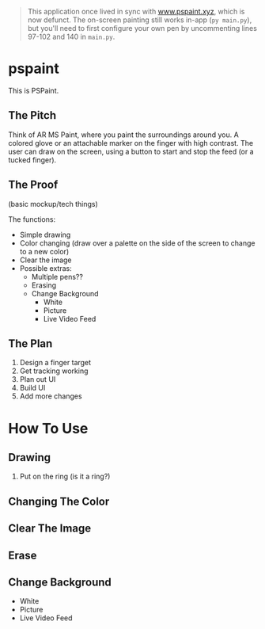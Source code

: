 > This application once lived in sync with www.pspaint.xyz, which is now defunct. The on-screen painting still works in-app (`py main.py`), but you'll need to first configure your own pen by uncommenting lines 97-102 and 140 in `main.py`.

# pspaint

This is PSPaint.

## The Pitch

Think of AR MS Paint, where you paint the surroundings around you. A colored glove or an attachable marker on the finger with high contrast. The user can draw on the screen, using a button to start and stop the feed (or a tucked finger).

## The Proof

(basic mockup/tech things)

The functions:

- Simple drawing
- Color changing (draw over a palette on the side of the screen to change to a new color)
- Clear the image
- Possible extras:
  - Multiple pens??
  - Erasing
  - Change Background
    - White
    - Picture
    - Live Video Feed

## The Plan

<!-- (schedule, things to do, etc) -->

1. Design a finger target
1. Get tracking working
1. Plan out UI
1. Build UI
1. Add more changes

# How To Use

## Drawing

1. Put on the ring (is it a ring?)

## Changing The Color

## Clear The Image

## Erase

## Change Background

- White
- Picture
- Live Video Feed
